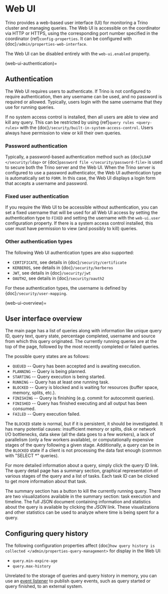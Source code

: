 # Web UI

Trino provides a web-based user interface (UI) for monitoring a Trino cluster
and managing queries. The Web UI is accessible on the coordinator via
HTTP or HTTPS, using the corresponding port number specified in the coordinator
{ref}`config-properties`. It can be configured with {doc}`/admin/properties-web-interface`.

The Web UI can be disabled entirely with the `web-ui.enabled` property.

(web-ui-authentication)=
## Authentication

The Web UI requires users to authenticate. If Trino is not configured to require
authentication, then any username can be used, and no password is required or
allowed. Typically, users login with the same username that they use for
running queries.

If no system access control is installed, then all users are able to view and kill
any query. This can be restricted by using {ref}`query rules <query-rules>` with the
{doc}`/security/built-in-system-access-control`. Users always have permission to view
or kill their own queries.

### Password authentication

Typically, a password-based authentication method
such as {doc}`LDAP </security/ldap>` or {doc}`password file </security/password-file>`
is used to secure both the Trino server and the Web UI. When the Trino server
is configured to use a password authenticator, the Web UI authentication type
is automatically set to `FORM`. In this case, the Web UI displays a login form
that accepts a username and password.

### Fixed user authentication

If you require the Web UI to be accessible without authentication, you can set a fixed
username that will be used for all Web UI access by setting the authentication type to
`FIXED` and setting the username with the `web-ui.user` configuration property.
If there is a system access control installed, this user must have permission to view
(and possibly to kill) queries.

### Other authentication types

The following Web UI authentication types are also supported:

- `CERTIFICATE`, see details in {doc}`/security/certificate`
- `KERBEROS`, see details in {doc}`/security/kerberos`
- `JWT`, see details in {doc}`/security/jwt`
- `OAUTH2`, see details in {doc}`/security/oauth2`

For these authentication types, the username is defined by {doc}`/security/user-mapping`.

(web-ui-overview)=
## User interface overview

The main page has a list of queries along with information like unique query ID, query text,
query state, percentage completed, username and source from which this query originated.
The currently running queries are at the top of the page, followed by the most recently
completed or failed queries.

The possible query states are as follows:

- `QUEUED` -- Query has been accepted and is awaiting execution.
- `PLANNING` -- Query is being planned.
- `STARTING` -- Query execution is being started.
- `RUNNING` -- Query has at least one running task.
- `BLOCKED` -- Query is blocked and is waiting for resources (buffer space, memory, splits, etc.).
- `FINISHING` -- Query is finishing (e.g. commit for autocommit queries).
- `FINISHED` -- Query has finished executing and all output has been consumed.
- `FAILED` -- Query execution failed.

The `BLOCKED` state is normal, but if it is persistent, it should be investigated.
It has many potential causes: insufficient memory or splits, disk or network I/O bottlenecks, data skew
(all the data goes to a few workers), a lack of parallelism (only a few workers available), or computationally
expensive stages of the query following a given stage.  Additionally, a query can be in
the `BLOCKED` state if a client is not processing the data fast enough (common with "SELECT \*" queries).

For more detailed information about a query, simply click the query ID link.
The query detail page has a summary section, graphical representation of various stages of the
query and a list of tasks. Each task ID can be clicked to get more information about that task.

The summary section has a button to kill the currently running query. There are two visualizations
available in the summary section: task execution and timeline. The full JSON document containing
information and statistics about the query is available by clicking the *JSON* link. These visualizations
and other statistics can be used to analyze where time is being spent for a query.

## Configuring query history

The following configuration properties affect {doc}`how query history
is collected </admin/properties-query-management>` for display in the Web UI:

- `query.min-expire-age`
- `query.max-history`

Unrelated to the storage of queries and query history in memory, you can use an
[event listener](admin-event-listeners) to publish query events, such as
query started or query finished, to an external system.
